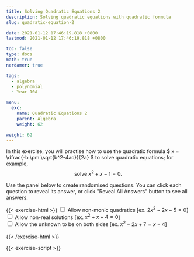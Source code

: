```yaml
---
title: Solving Quadratic Equations 2
description: Solving quadratic equations with quadratic formula
slug: quadratic-equation-2

date: 2021-01-12 17:46:19.818 +0800
lastmod: 2021-01-12 17:46:19.818 +0800

toc: false
type: docs
math: true
nerdamer: true

tags:
  - algebra
  - polynomial
  - Year 10A

menu:
  exc:
    name: Quadratic Equations 2
    parent: Algebra
    weight: 62

weight: 62
---
```


In this exercise, you will practise how to use the quadratic formula $ x = \dfrac{-b \pm \sqrt{b^2-4ac}}{2a} $ to solve quadratic equations; for example, $$ \text{solve}~x^2 + x - 1 = 0. $$

Use the panel below to create randomised questions. You can click each question to reveal its answer, or click "Reveal All Answers" button to see all answers.

{{< exercise-html >}}
<input type="checkbox" id="nm" />
<label for="nm">Allow non-monic quadratics [ex. $2x^2 - 2x - 5 = 0$] </label><br />
<input type="checkbox" id="cpl" />
<label for="cpl">Allow non-real solutions [ex. $x^2 + x + 4 = 0$] </label><br />
<input type="checkbox" id="both" />
<label for="both">Allow the unknown to be on both sides [ex. $x^2 - 2x + 7 = x - 4$] </label><br />
<br>
{{< /exercise-html >}}

{{< exercise-script >}}

<script>
  function genQs() {
    // Question area
    const qbox = document.getElementById("questions");
    const qinst = document.getElementById("instructions");
    // Read value from the form
    const nq = document.getElementById("nq").value;
    let nm,cpl,both;
    [nm,cpl,both] = 
      ["nm","cpl","both"].map(chked);
    // Sanity check
    nqIsNumber = /[\d+]/.test(nq);
    if (!nqIsNumber || nq<1 || nq>10 ) {
      qbox.innerHTML = "Error: Invalid number of questions!";
      return;
    }
    // Coefficients
    const maxCoeff = 9;
    const poolCoeff = [...arange(-maxCoeff, -1), ...arange(1, maxCoeff)];
    const poolLett = 'abcdefghkmnpqrstuvwxyz'.split('');
    // Make questions
    qinst.innerHTML = "Solve the following quadratic equations.";
    qbox.innerHTML = "";
    let options = MathJax.getMetricsFor(qbox);
    options.display = false;
    MathJax.texReset();
    for (let i = 0; i < nq; i++) {
      const lett = choice(poolLett);
      let a, b, c, dis;
      while (true) {
        a = nm? choice(poolCoeff) : 1;
        b = choice(poolCoeff);
        c = choice(poolCoeff);
        dis = b**2 - 4*a*c
        if (cpl || dis >= 0) break; 
      }
      const poly = new Poly([c, b, a], lett);
      let qTex;
      if (both) {
        const generator = () => yn()? choice(poolCoeff) : 0;
        const order = nm? 2 : 1;
        const poly2 = new Poly(genCoeffs(order, generator), lett);
        qTex = `${poly.add(poly2).tex()} = ${poly2.tex()} `;
      } else {
        qTex = `${poly.tex()} = 0`;
      }
      const ans1 = `( -(${b}) + sqrt(${dis}) ) / (2*(${a}))`
      const ans2 = `( -(${b}) - sqrt(${dis}) ) / (2*(${a}))`
      const a1Tex = nerdamerToTex(nerdamer(ans1).expand());
      const a2Tex = nerdamerToTex(nerdamer(ans2).expand());
      const aTex = `\\boldsymbol{\\implies ${lett} = ${a1Tex},~${a2Tex}}`;
      render(qTex, aTex, options).then((li) => {
        qbox.appendChild(li);
        MathJax.startup.document.clear();
        MathJax.startup.document.updateDocument();
      });
    }
    return;
  }
</script>